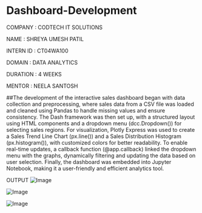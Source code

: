 # Dashboard-Development

COMPANY : CODTECH IT SOLUTIONS

NAME : SHREYA UMESH PATIL

INTERN ID : CT04WA100

DOMAIN : DATA ANALYTICS

DURATION : 4 WEEKS

MENTOR : NEELA SANTOSH

##The development of the interactive sales dashboard began with data collection and preprocessing, where sales data from a CSV file was loaded and cleaned using Pandas to handle missing values and ensure consistency. The Dash framework was then set up, with a structured layout using HTML components and a dropdown menu (dcc.Dropdown()) for selecting sales regions.
For visualization, Plotly Express was used to create a Sales Trend Line Chart (px.line()) and a Sales Distribution Histogram (px.histogram()), with customized colors for better readability. To enable real-time updates, a callback function (@app.callback) linked the dropdown menu with the graphs, dynamically filtering and updating the data based on user selection. Finally, the dashboard was embedded into Jupyter Notebook, making it a user-friendly and efficient analytics tool.

OUTPUT
![Image](https://github.com/user-attachments/assets/352582b6-0325-47d9-b005-3ca0f55a5a6c)

![Image](https://github.com/user-attachments/assets/bd3c6f3c-f58b-421d-bbdc-f3025e49ccb5)

![Image](https://github.com/user-attachments/assets/ab958f9a-d8f9-452b-ba6d-d681d2ce6bab)
